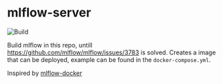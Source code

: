# mlflow-server

![Build](https://github.com/twsl/mlflow-server/workflows/Docker/badge.svg)

Build mlflow in this repo, untill https://github.com/mlflow/mlflow/issues/3783 is solved. Creates a image that can be deployed, example can be found in the `docker-compose.yml`.

Inspired by [mlflow-docker](https://github.com/Toumash/mlflow-docker)
